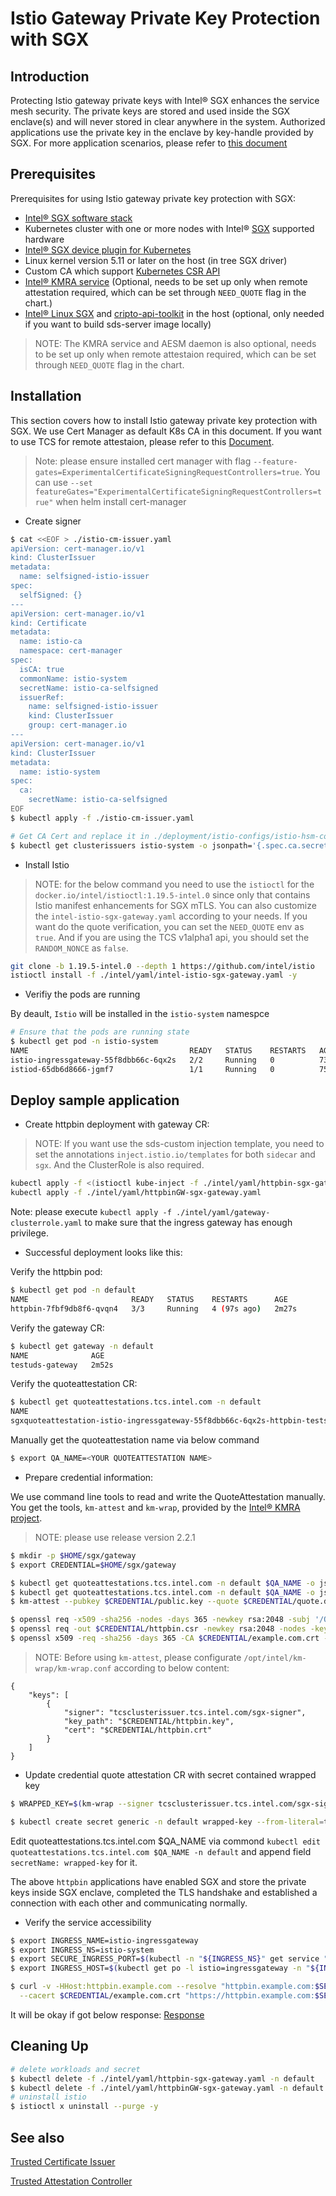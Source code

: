 # Istio Gateway Private Key Protection with SGX

## Introduction

Protecting Istio gateway private keys with Intel® SGX enhances the service mesh security. The private keys are stored and used inside the SGX enclave(s) and will never stored in clear anywhere in the system. Authorized applications use the private key in the enclave by key-handle provided by SGX. For more application scenarios, please refer to [this document](https://github.com/istio-ecosystem/hsm-sds-server/blob/main/README.md)

## Prerequisites

Prerequisites for using Istio gateway private key protection with SGX:

- [Intel® SGX software stack](setup-sgx-software.md)
- Kubernetes cluster with one or more nodes with Intel® [SGX](https://software.intel.com/content/www/us/en/develop/topics/software-guard-extensions.html) supported hardware
- [Intel® SGX device plugin for Kubernetes](https://github.com/intel/intel-device-plugins-for-kubernetes/blob/main/cmd/sgx_plugin/README.md)
- Linux kernel version 5.11 or later on the host (in tree SGX driver)
- Custom CA which support [Kubernetes CSR API](https://kubernetes.io/docs/reference/access-authn-authz/certificate-signing-requests/)
- [Intel® KMRA service](https://www.intel.com/content/www/us/en/developer/topic-technology/open/key-management-reference-application/overview.html) (Optional, needs to be set up only when remote attestation required, which can be set through `NEED_QUOTE` flag in the chart.)
- [Intel® Linux SGX](https://github.com/intel/linux-sgx) and [cripto-api-toolkit](https://github.com/intel/crypto-api-toolkit) in the host (optional, only needed if you want to build sds-server image locally)
> NOTE: The KMRA service and AESM daemon is also optional, needs to be set up only when remote attestaion required, which can be set through `NEED_QUOTE` flag in the chart.

## Installation

This section covers how to install Istio gateway private key protection with SGX. We use Cert Manager as default K8s CA in this document. If you want to use TCS for remote attestaion, please refer to this [Document](https://github.com/istio-ecosystem/hsm-sds-server/blob/main/Install-with-TCS.md).

> Note: please ensure installed cert manager with flag  `--feature-gates=ExperimentalCertificateSigningRequestControllers=true`. You can use `--set featureGates="ExperimentalCertificateSigningRequestControllers=true"` when helm install cert-manager


- Create signer 
```sh
$ cat <<EOF > ./istio-cm-issuer.yaml
apiVersion: cert-manager.io/v1
kind: ClusterIssuer
metadata:
  name: selfsigned-istio-issuer
spec:
  selfSigned: {}
---
apiVersion: cert-manager.io/v1
kind: Certificate
metadata:
  name: istio-ca
  namespace: cert-manager
spec:
  isCA: true
  commonName: istio-system
  secretName: istio-ca-selfsigned
  issuerRef:
    name: selfsigned-istio-issuer
    kind: ClusterIssuer
    group: cert-manager.io
---
apiVersion: cert-manager.io/v1
kind: ClusterIssuer
metadata:
  name: istio-system
spec:
  ca:
    secretName: istio-ca-selfsigned
EOF
$ kubectl apply -f ./istio-cm-issuer.yaml
```

```sh
# Get CA Cert and replace it in ./deployment/istio-configs/istio-hsm-config.yaml
$ kubectl get clusterissuers istio-system -o jsonpath='{.spec.ca.secretName}' | xargs kubectl get secret -n cert-manager -o jsonpath='{.data.ca\.crt}' | base64 -d
```

- Install Istio

> NOTE: for the below command you need to use the `istioctl` for the `docker.io/intel/istioctl:1.19.5-intel.0` since only that contains Istio manifest enhancements for SGX mTLS.
You can also customize the `intel-istio-sgx-gateway.yaml` according to your needs. If you want do the quote verification, you can set the `NEED_QUOTE` env as `true`. And if you are using the TCS v1alpha1 api, you should set the `RANDOM_NONCE` as `false`.

```sh
git clone -b 1.19.5-intel.0 --depth 1 https://github.com/intel/istio
istioctl install -f ./intel/yaml/intel-istio-sgx-gateway.yaml -y
```

- Verifiy the pods are running

By deault, `Istio` will be installed in the `istio-system` namespce

```sh
# Ensure that the pods are running state
$ kubectl get pod -n istio-system
NAME                                    READY   STATUS    RESTARTS   AGE
istio-ingressgateway-55f8dbb66c-6qx2s   2/2     Running   0          73s
istiod-65db6d8666-jgmf7                 1/1     Running   0          75s
```

## Deploy sample application

- Create httpbin deployment with gateway CR:
> NOTE: If you want use the sds-custom injection template, you need to set the annotations `inject.istio.io/templates` for both `sidecar` and `sgx`. And the ClusterRole is also required.
```sh
kubectl apply -f <(istioctl kube-inject -f ./intel/yaml/httpbin-sgx-gateway.yaml )
kubectl apply -f ./intel/yaml/httpbinGW-sgx-gateway.yaml
```
Note: please execute `kubectl apply -f ./intel/yaml/gateway-clusterrole.yaml` to make sure that the ingress gateway has enough privilege.

- Successful deployment looks like this:

Verify the httpbin pod:
```sh
$ kubectl get pod -n default
NAME                       READY   STATUS    RESTARTS      AGE
httpbin-7fbf9db8f6-qvqn4   3/3     Running   4 (97s ago)   2m27s
```

Verify the gateway CR:
```sh
$ kubectl get gateway -n default
NAME              AGE
testuds-gateway   2m52s
```

Verify the quoteattestation CR:
```sh
$ kubectl get quoteattestations.tcs.intel.com -n default
NAME                                                                            AGE
sgxquoteattestation-istio-ingressgateway-55f8dbb66c-6qx2s-httpbin-testsds-com   4m36s
```
Manually get the quoteattestation name via below command

```sh
$ export QA_NAME=<YOUR QUOTEATTESTATION NAME>
```

- Prepare credential information:

We use command line tools to read and write the QuoteAttestation manually. You get the tools, `km-attest` and `km-wrap`, provided by the [Intel® KMRA project](https://www.intel.com/content/www/us/en/developer/topic-technology/open/key-management-reference-application/overview.html).

> NOTE: please use release version 2.2.1

```sh
$ mkdir -p $HOME/sgx/gateway
$ export CREDENTIAL=$HOME/sgx/gateway

$ kubectl get quoteattestations.tcs.intel.com -n default $QA_NAME -o jsonpath='{.spec.publicKey}' | base64 -d > $CREDENTIAL/public.key
$ kubectl get quoteattestations.tcs.intel.com -n default $QA_NAME -o jsonpath='{.spec.quote}' | base64 -d > $CREDENTIAL/quote.data
$ km-attest --pubkey $CREDENTIAL/public.key --quote $CREDENTIAL/quote.data

$ openssl req -x509 -sha256 -nodes -days 365 -newkey rsa:2048 -subj '/O=example Inc./CN=example.com' -keyout $CREDENTIAL/example.com.key -out $CREDENTIAL/example.com.crt
$ openssl req -out $CREDENTIAL/httpbin.csr -newkey rsa:2048 -nodes -keyout $CREDENTIAL/httpbin.key -subj "/CN=httpbin.example.com/O=httpbin organization"
$ openssl x509 -req -sha256 -days 365 -CA $CREDENTIAL/example.com.crt -CAkey $CREDENTIAL/example.com.key -set_serial 0 -in $CREDENTIAL/httpbin.csr -out $CREDENTIAL/httpbin.crt
```
> NOTE: Before using `km-attest`, please configurate `/opt/intel/km-wrap/km-wrap.conf` according to below content:
```
{
    "keys": [
        {
            "signer": "tcsclusterissuer.tcs.intel.com/sgx-signer",
            "key_path": "$CREDENTIAL/httpbin.key",
            "cert": "$CREDENTIAL/httpbin.crt"
        }
    ]
}
```

- Update credential quote attestation CR with secret contained wrapped key

```sh
$ WRAPPED_KEY=$(km-wrap --signer tcsclusterissuer.tcs.intel.com/sgx-signer --pubkey $CREDENTIAL/public.key --pin "HSMUserPin" --token "HSMSDSServer" --module /usr/local/lib/softhsm/libsofthsm2.so)

$ kubectl create secret generic -n default wrapped-key --from-literal=tls.key=${WRAPPED_KEY} --from-literal=tls.crt=$(base64 -w 0 < $CREDENTIAL/httpbin.crt)
```
Edit quoteattestations.tcs.intel.com $QA_NAME via commond `kubectl edit quoteattestations.tcs.intel.com $QA_NAME -n default` and append field `secretName: wrapped-key` for it.

The above `httpbin` applications have enabled SGX and store the private keys inside SGX enclave, completed the TLS handshake and established a connection with each other and communicating normally.

- Verify the service accessibility

```sh
$ export INGRESS_NAME=istio-ingressgateway
$ export INGRESS_NS=istio-system
$ export SECURE_INGRESS_PORT=$(kubectl -n "${INGRESS_NS}" get service "${INGRESS_NAME}" -o jsonpath='{.spec.ports[?(@.name=="https")].nodePort}')
$ export INGRESS_HOST=$(kubectl get po -l istio=ingressgateway -n "${INGRESS_NS}" -o jsonpath='{.items[0].status.hostIP}')

$ curl -v -HHost:httpbin.example.com --resolve "httpbin.example.com:$SECURE_INGRESS_PORT:$INGRESS_HOST" \
  --cacert $CREDENTIAL/example.com.crt "https://httpbin.example.com:$SECURE_INGRESS_PORT/status/418"
```
It will be okay if got below response:
[Response](https://github.com/intel/istio/blob/release-1.19-intel/intel/image/gateway-test.png)

## Cleaning Up
```sh
# delete workloads and secret
$ kubectl delete -f ./intel/yaml/httpbin-sgx-gateway.yaml -n default
$ kubectl delete -f ./intel/yaml/httpbinGW-sgx-gateway.yaml -n default
# uninstall istio
$ istioctl x uninstall --purge -y
```

## See also

[Trusted Certificate Issuer](https://github.com/intel/trusted-certificate-issuer)

[Trusted Attestation Controller](https://github.com/intel/trusted-attestation-controller)
